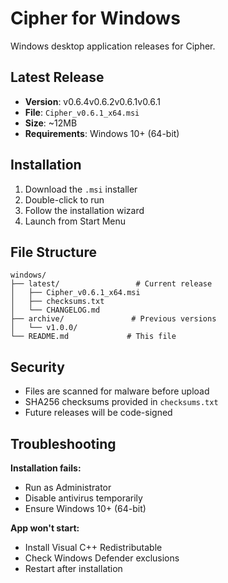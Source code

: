 # Cipher for Windows

Windows desktop application releases for Cipher.

## Latest Release

- **Version**: v0.6.4v0.6.2v0.6.1v0.6.1
- **File**: `Cipher_v0.6.1_x64.msi`
- **Size**: ~12MB
- **Requirements**: Windows 10+ (64-bit)

## Installation

1. Download the `.msi` installer
2. Double-click to run
3. Follow the installation wizard
4. Launch from Start Menu

## File Structure

```
windows/
├── latest/                 # Current release
│   ├── Cipher_v0.6.1_x64.msi
│   ├── checksums.txt
│   └── CHANGELOG.md
├── archive/               # Previous versions
│   └── v1.0.0/
└── README.md             # This file
```

## Security

- Files are scanned for malware before upload
- SHA256 checksums provided in `checksums.txt`
- Future releases will be code-signed

## Troubleshooting

**Installation fails:**
- Run as Administrator
- Disable antivirus temporarily
- Ensure Windows 10+ (64-bit)

**App won't start:**
- Install Visual C++ Redistributable
- Check Windows Defender exclusions
- Restart after installation